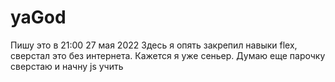 # yaGod

Пишу это в 21:00 27 мая 2022
Здесь я опять закрепил навыки flex, сверстал это без интернета. Кажется я уже сеньер. Думаю еще парочку сверстаю и начну js учить
